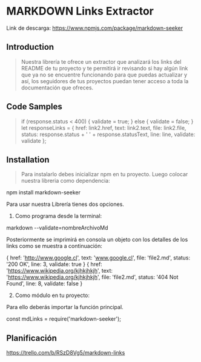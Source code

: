 # MARKDOWN Links Extractor
Link de descarga: https://www.npmjs.com/package/markdown-seeker

## Introduction

> Nuestra librería te ofrece un extractor que analizará los links del README de tu proyecto y te permitirá ir revisando si hay algún link que ya no se encuentre funcionando para que puedas actualizar y así, los seguidores de tus proyectos puedan tener acceso a toda la documentación que ofreces.

## Code Samples

>  if (response.status < 400) {
              validate = true;
            } else {
              validate = false;
            }
            let responseLinks = {
              href: link2.href,
              text: link2.text,
              file: link2.file,
              status: response.status + ' ' + response.statusText,
              line: line,
              validate: validate
            };

## Installation

> Para instalarlo debes inicializar npm en tu proyecto. Luego colocar nuestra libreria como dependencia:

npm install markdown-seeker

Para usar nuestra Librería tienes dos opciones.

1. Como programa desde la terminal:

markdown --validate=nombreArchivoMd

Posteriormente se imprimirá en consola un objeto con los detalles de los links como se muestra a continuación: 

{ href: 'http://www.google.cl',
  text: 'www.google.cl',
  file: 'file2.md',
  status: '200 OK',
  line: 3,
  validate: true }
{ href: 'https://www.wikipedia.org/kjhkjhkjh',
  text: 'https://www.wikipedia.org/kjhkjhkjh',
  file: 'file2.md',
  status: '404 Not Found',
  line: 8,
  validate: false }

  2. Como módulo en tu proyecto:
  
  Para ello deberás importar la función principal.

  const mdLinks = require('markdown-seeker');

  ## Planificación
  https://trello.com/b/RSzD8Vg5/markdown-links
